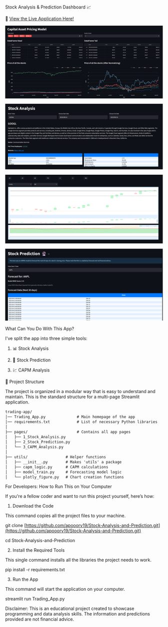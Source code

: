 Stock Analysis & Prediction Dashboard 📈

🚀 [View the Live Application Here!](https://stock-analysis-and-prediction-apooorv19.streamlit.app)

![CAPM Page](https://github.com/apooorv19/stock-analysis-and-prediction/blob/main/CAPM%20Page.png?raw=true)

![Stock Analysis Page](https://github.com/apooorv19/stock-analysis-and-prediction/blob/main/Stock%20Analysis%20Page.png?raw=true)

![Stock Analysis Visualization Page](https://github.com/apooorv19/stock-analysis-and-prediction/blob/main/Stock%20Analysis%20Visulaization%20Page.png?raw=true)

![Stock Prediction Page](https://github.com/apooorv19/stock-analysis-and-prediction/blob/main/Stock%20Prediction%20Page.png?raw=true)

What Can You Do With This App?

I've split the app into three simple tools:

1. 📊 Stock Analysis 

2. 🔮 Stock Prediction

3. 💹 CAPM Analysis

📂 Project Structure

The project is organized in a modular way that is easy to understand and maintain. This is the standard structure for a multi-page Streamlit application.

```
trading-app/
│── Trading_App.py              # Main homepage of the app
│── requirements.txt            # List of necessary Python libraries
│
├── pages/                      # Contains all app pages
│   ├── 1_Stock_Analysis.py    
│   ├── 2_Stock_Prediction.py  
│   └── 3_CAPM_Analysis.py    
│
├── utils/                 # Helper functions
│   ├── __init__.py        # Makes 'utils' a package
│   ├── capm_logic.py      # CAPM calculations
│   ├── model_train.py     # Forecasting model logic
│   └── plotly_figure.py   # Chart creation functions
```

For Developers: How to Run This on Your Computer

If you're a fellow coder and want to run this project yourself, here’s how:
1. Download the Code

This command copies all the project files to your machine.

git clone [https://github.com/apooorv19/Stock-Analysis-and-Prediction.git](https://github.com/apooorv19/Stock-Analysis-and-Prediction.git)

cd Stock-Analysis-and-Prediction

2. Install the Required Tools

This single command installs all the libraries the project needs to work.

pip install -r requirements.txt

3. Run the App

This command will start the application on your computer.

streamlit run Trading_App.py

Disclaimer: This is an educational project created to showcase programming and data analysis skills. The information and predictions provided are not financial advice.
